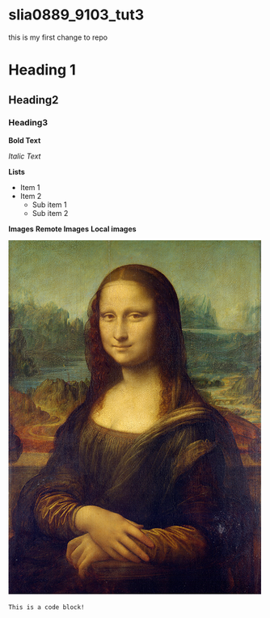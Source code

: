 # slia0889_9103_tut3

this is my first change to repo

# Heading 1
## Heading2
### Heading3


**Bold Text**

*Italic Text*

**Lists**

- Item 1
- Item 2
    - Sub item 1
    - Sub item 2

**Images**
**Remote Images**
**Local images**

![The Mona Lisa](readmeImages/monalisa.jpg)

```
This is a code block!
```

